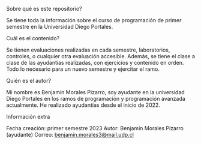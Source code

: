 Sobre qué es este repositorio?

Se tiene toda la información sobre el curso de programación de primer semestre en la Universidad Diego Portales.

Cuál es el contenido?

Se tienen evaluaciones realizadas en cada semestre, laboratorios, controles, o cualquier otra evaluación accesible. Además, se tiene el clase a clase de las ayudantías realizadas, con ejercicios y contenido en orden. Todo lo necesario para un nuevo semestre y ejercitar el ramo.

Quién es el autor?

Mi nombre es Benjamín Morales Pizarro, soy ayudante en la universidad Diego Portales en los ramos de programación y programación avanzada actualmente. He realizado ayudantías desde el inicio de 2022.

Información extra

Fecha creación: primer semestre 2023
Autor: Benjamín Morales Pizarro (ayudante)
Correo: benjamin.morales3@mail.udp.cl
